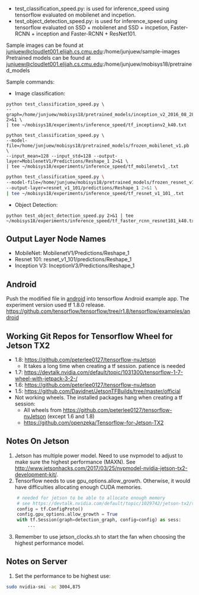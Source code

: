 * test_classification_speed.py: is used for inference_speed using tensorflow evaluated on mobilenet and incpetion.
* test_object_detection_speed.py: is used for inference_speed using tensorflow evaluated on SSD + mobilenet and SSD + incpetion, Faster-RCNN + inception and Faster-RCNN + ResNet101.

Sample images can be found at junjuew@cloudlet001.elijah.cs.cmu.edu:/home/junjuew/sample-images
Pretrained models can be found at junjuew@cloudlet001.elijah.cs.cmu.edu:/home/junjuew/mobisys18/pretrained_models

Sample commands:
* Image classification:
```
python test_classification_speed.py \
--graph=/home/junjuew/mobisys18/pretrained_models/inception_v2_2016_08_28_frozen.pb 2>&1 \
| tee ~/mobisys18/experiments/inference_speed/tf_inceptionv2_k40.txt
```
```
python test_classification_speed.py \
--model-file=/home/junjuew/mobisys18/pretrained_models/frozen_mobilenet_v1.pb \
--input_mean=128 --input_std=128 --output-layer=MobilenetV1/Predictions/Reshape_1 2>&1 \
| tee ~/mobisys18/experiments/inference_speed/tf_mobilenetv1_.txt
```
```bash
python test_classification_speed.py \
--model-file=/home/junjuew/mobisys18/pretrained_models/frozen_resnet_v1_101.pb \
--output-layer=resnet_v1_101/predictions/Reshape_1 2>&1 \
| tee ~/mobisys18/experiments/inference_speed/tf_resnet_v1_101_.txt
```
* Object Detection:
```
python test_object_detection_speed.py 2>&1 | tee ~/mobisys18/experiments/inference_speed/tf_faster_rcnn_resnet101_k40.txt
```


## Output Layer Node Names
* MobileNet: MobilenetV1/Predictions/Reshape_1
* Resnet 101: resnet_v1_101/predictions/Reshape_1
* Inception V3: InceptionV3/Predictions/Reshape_1

## Android
Push the modified file in [android](android) into tensorflow Android example app.
The experiment version used tf 1.8.0 release.
https://github.com/tensorflow/tensorflow/tree/r1.8/tensorflow/examples/android

## Working Git Repos for Tensorflow Wheel for Jetson TX2
* 1.8: https://github.com/peterlee0127/tensorflow-nvJetson
    * It takes a long time when creating a tf session. patience is needed
* 1.7: https://devtalk.nvidia.com/default/topic/1031300/tensorflow-1-7-wheel-with-jetpack-3-2-/
* 1.6: https://github.com/peterlee0127/tensorflow-nvJetson
* 1.5: https://github.com/Davidnet/JetsonTFBuilds/tree/master/official
* Not working wheels. The installed packages hang when creating a tf session:
    * All wheels from https://github.com/peterlee0127/tensorflow-nvJetson (except 1.6 and 1.8)
    * https://github.com/openzeka/Tensorflow-for-Jetson-TX2

## Notes On Jetson
1. Jetson has multiple power model. Need to use nvpmodel to adjust to make sure the highest performance (MAXN). See http://www.jetsonhacks.com/2017/03/25/nvpmodel-nvidia-jetson-tx2-development-kit/.
2. Tensorflow needs to use gpu_options.allow_growth. Otherwise, it would have difficulties allocating enough CUDA memories.
```python
    # needed for jetson to be able to allocate enough memory
    # see https://devtalk.nvidia.com/default/topic/1029742/jetson-tx2/tensorflow-1-6-not-working-with-jetpack-3-2/1
    config = tf.ConfigProto()
    config.gpu_options.allow_growth = True
    with tf.Session(graph=detection_graph, config=config) as sess:
        ...
```
3. Remember to use jetson_clocks.sh to start the fan when choosing the highest performance model.

## Notes on Server
1. Set the performance to be highest use:
```bash
sudo nvidia-smi -ac 3004,875
```


